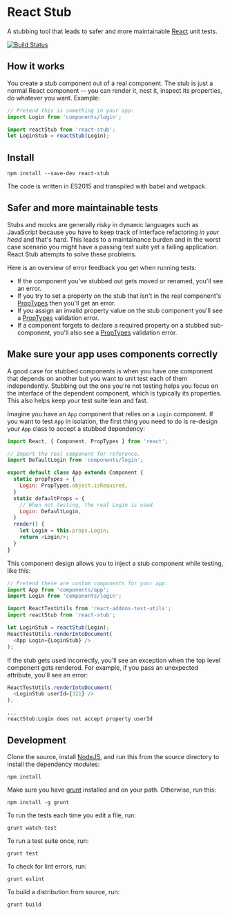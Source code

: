 # React Stub

A stubbing tool that leads to safer and more maintainable
[React](https://facebook.github.io/react/) unit tests.

[![Build Status](https://travis-ci.org/kumar303/react-stub.svg?branch=master)](https://travis-ci.org/kumar303/react-stub)

## How it works

You create a stub component out of a real component. The stub is just a normal
React component -- you can render it, nest it, inspect its properties,
do whatever you want. Example:

```javascript
// Pretend this is something in your app:
import Login from 'components/login';

import reactStub from 'react-stub';
let LoginStub = reactStub(Login);
```

## Install

    npm install --save-dev react-stub

The code is written in ES2015 and transpiled with babel and webpack.

## Safer and more maintainable tests

Stubs and mocks are generally risky in dynamic languages such as JavaScript
because you have to keep track of interface refactoring *in your head* and that's
hard. This leads to a maintainance burden and in the worst case scenario you
might have a passing test suite yet a failing application.
React Stub attempts to solve these problems.

Here is an overview of error feedback you get when running tests:

* If the component you've stubbed out gets moved or renamed, you'll see an error.
* If you try to set a property on the stub that isn't in the real component's
  [PropTypes][prop-types] then you'll get an error.
* If you assign an invalid property value on the stub component you'll see a
  [PropTypes][prop-types] validation error.
* If a component forgets to declare a required property on a stubbed
  sub-component, you'll also see a [PropTypes][prop-types] validation error.

## Make sure your app uses components correctly

A good case for stubbed components is when you have one component that depends
on another but you want to unit test each of them independently. Stubbing out
the one you're not testing helps you focus on the interface of the dependent
component, which is typically its properties. This also helps
keep your test suite lean and fast.

Imagine you have an `App` component that relies on a `Login` component. If you want
to test `App` in isolation, the first thing you need to do is
re-design your `App` class to accept a stubbed dependency:

```javascript
import React, { Component, PropTypes } from 'react';

// Import the real component for reference.
import DefaultLogin from 'components/login';

export default class App extends Component {
  static propTypes = {
    Login: PropTypes.object.isRequired,
  }
  static defaultProps = {
    // When not testing, the real Login is used.
    Login: DefaultLogin,
  }
  render() {
    let Login = this.props.Login;
    return <Login/>;
  }
}
```

This component design allows you to inject a stub component while testing, like
this:

```javascript
// Pretend these are custom components for your app.
import App from 'components/app';
import Login from 'components/login';

import ReactTestUtils from 'react-addons-test-utils';
import reactStub from 'react-stub';

let LoginStub = reactStub(Login);
ReactTestUtils.renderIntoDocument(
  <App Login={LoginStub} />
);
```

If the stub gets used incorrectly, you'll see an exception when the top level
component gets rendered. For example, if you pass an unexpected attribute,
you'll see an error:

```javascript
ReactTestUtils.renderIntoDocument(
  <LoginStub userId={321} />
);
```

```
...
reactStub:Login does not accept property userId
```

[prop-types]: https://facebook.github.io/react/docs/reusable-components.html#prop-validation

## Development

Clone the source, install [NodeJS](https://nodejs.org/en/),
and run this from the source directory to install the dependency modules:

    npm install

Make sure you have [grunt](http://gruntjs.com/)
installed and on your path. Otherwise, run this:

    npm install -g grunt

To run the tests each time you edit a file, run:

    grunt watch-test

To run a test suite once, run:

    grunt test

To check for lint errors, run:

    grunt eslint

To build a distribution from source, run:

    grunt build

